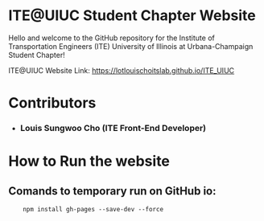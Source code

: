 # ITE@UIUC Student Chapter Website
Hello and welcome to the GitHub repository for the Institute of Transportation Engineers (ITE) University of Illinois at Urbana-Champaign Student Chapter!

ITE@UIUC Website Link: https://lotlouischoitslab.github.io/ITE_UIUC


# Contributors

- ### Louis Sungwoo Cho (ITE Front-End Developer)

# How to Run the website


## Comands to temporary run on GitHub io: 

        npm install gh-pages --save-dev --force 
